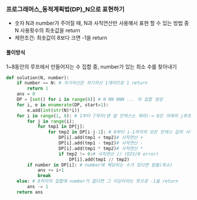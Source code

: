 ### 프로그래머스_동적계획법(DP)_N으로 표현하기
- 숫자 N과 number가 주어질 때, N과 사칙연산만 사용해서 표현 할 수 있는 방법 중 N 사용횟수의 최솟값을 return <br>
- 제한조건: 최솟값이 8보다 크면 -1을 return
#### 풀이방식
1~8동안의 루프에서 만들어지는 수 집합 중, number가 있는 최소 수를 찾아내기


```python
def solution(N, number):
    if number == N: # 자기자신은 자기자신 1개이므로 1 return
        return 1
    ans = 0
    DP = [set() for i in range(8)] # N NN NNN ... 의 집합 생성
    for i, e in enumerate(DP, start=1):
        e.add(int(str(N)*i))
    for i in range(1, 8): # 1부터 7까지(맨 앞 인덱스는 제외)-> 0은 아래의 j루프 불가능
        for j in range(i): 
            for tmp1 in DP[j]:
                for tmp2 in DP[i-j-1]: # 0부터 i-1까지의 모든 인덱스 값의 사칙연산 가능
                    DP[i].add(tmp1 + tmp2)# 사칙연산 +
                    DP[i].add(tmp1 - tmp2)# 사칙연산 -
                    DP[i].add(tmp1 * tmp2)# 사칙연산 *
                    if tmp2 != 0:# 사칙연산 // (DIV/0 error)
                        DP[i].add(tmp1 // tmp2)
        if number in DP[i]: # number에 해당되는 수가 있다면 멈춤(최소)
            ans += i+1 
            break
    else: # 8까지의 집합에 number가 없다면 그 이상이라는 뜻으로 -1을 return
        ans -= 1
    return ans
```
